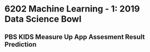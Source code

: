 # 6202 Machine Learning - 1: 2019 Data Science Bowl

## PBS KIDS Measure Up App Assesment Result Prediction

